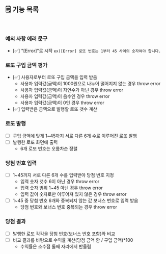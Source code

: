 ## 🗒️ 기능 목록

 <br>

### 예외 사항 에러 문구

- [✅] "[Error]"로 시작 `ex)[Error] 로또 번호는 1부터 45 사이의 숫자여야 합니다. `

### 로또 구입 금액 평가

- [✅] 사용자로부터 로또 구입 금액을 입력 받음<br>
  - 사용자 입력값(금액)이 1000원으로 나누어 떨어지지 않는 경우 throw error<br>
  - 사용자 입력값(금액)이 자연수가 아닌 경우 throw error<br>
  - 사용자 입력값(금액)이 음수인 경우 throw error<br>
  - 사용자 입력값(금액)이 0인 경우 throw error<br>
- [✅] 입력받은 금액으로 발행할 로또 갯수 계산<br>

### 로또 발행

- [ ] 구입 금액에 맞게 1~45까지 서로 다른 6개 수로 이루어진 로또 발행<br>
- [ ] 발행한 로또 화면에 출력 <br>
  - 6개 로또 번호는 오름차순 정렬<br>

### 당첨 번호 입력

- [ ] 1~45까지 서로 다른 6개 수를 입력받아 당첨 번호 지정<br>
  - 입력 숫자 갯수 6이 아닌 경우 throw error<br>
  - 입력 숫자 범위 1~45 아닌 경우 throw error<br>
  - 입력 값이 숫자로만 이루어져 있지 않은 경우 throw error<br>
- [ ] 1~45 중 당첨 번호 6개와 중복되지 않는 값 보너스 번호로 입력 받음<br>
  - 당첨 번호와 보너스 번호 중복되는 경우 throw error<br>

### 당첨 결과

- [ ] 발행한 로또 각각을 당첨 번호(보너스 번호 포함)와 비교<br>
- [ ] 비교 결과를 바탕으로 수익률 계산(당첨 금액 함 / 구입 금액)\*100<br>
  - 수익률은 소수점 둘째 자리에서 반올림<br>
